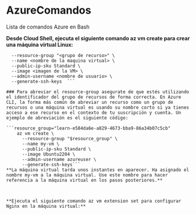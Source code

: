 # AzureComandos
Lista de comandos Azure en Bash 

**Desde Cloud Shell, ejecuta el siguiente comando az vm create para crear una máquina virtual Linux:**
```az vm create \
  --resource-group "<grupo de recurso>" \
  --name <nombre de la maquina virtual> \
  --public-ip-sku Standard \
  --image <imagen de la VM> \
  --admin-username <nombre de usuario> \
  --generate-ssh-keys  ```

### Para abreviar el resource-group asegurate de que estés utilizando el identificador del grupo de recursos de forma correcta. En Azure CLI, la forma más común de abreviar un recurso como un grupo de recursos o una máquina virtual es usando su nombre corto si ya tienes acceso a ese recurso en el contexto de tu suscripción y cuenta. Un ejemplo de abreviación es el siguiente código:

```resource_group="learn-e584da6e-a829-4673-bba9-86a34b07c5cb"
    az vm create \
      --resource-group "$resource_group" \
      --name my-vm \
      --public-ip-sku Standard \
      --image Ubuntu2204 \
      --admin-username azureuser \
      --generate-ssh-keys```
**La máquina virtual tarda unos instantes en aparecer. Ha asignado el nombre my-vm a la máquina virtual. Use este nombre para hacer referencia a la máquina virtual en los pasos posteriores.**



**Ejecuta el siguiente comando az vm extension set para configurar Nginx en la máquina virtual:**
